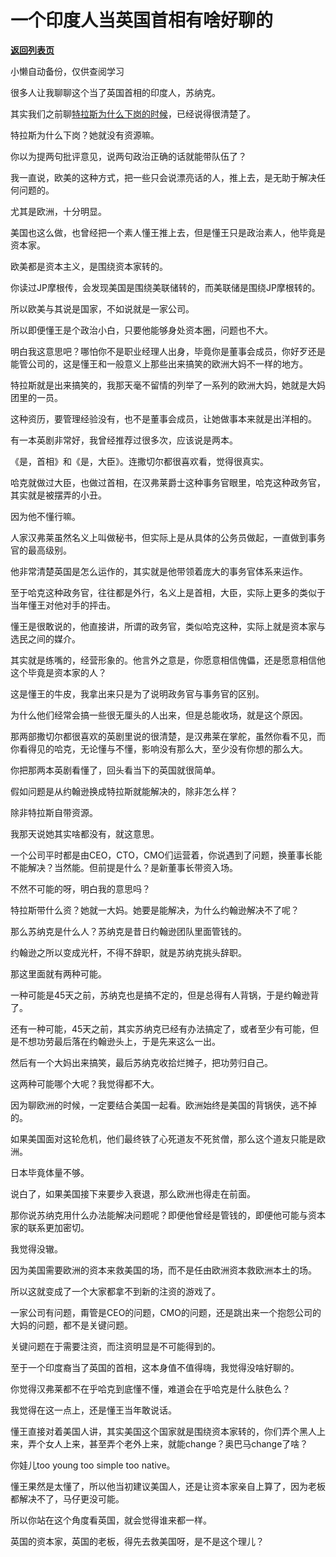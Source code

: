 # 一个印度人当英国首相有啥好聊的

[**返回列表页**](/gzh/记忆承载3)

小懒自动备份，仅供查阅学习

很多人让我聊聊这个当了英国首相的印度人，苏纳克。

其实我们之前聊[特拉斯为什么下岗的时候](http://mp.weixin.qq.com/s?__biz=MzU0MjYwNDU2Mw==&mid=2247508418&idx=1&sn=78753f7a011f9ac6b477430c1c18ed5e&chksm=fb1acdbecc6d44a862a86e718951f8ff38c74cff6f22b59c57a8ffe05b0f49cf5fc21905f074&scene=21#wechat_redirect)，已经说得很清楚了。  

特拉斯为什么下岗？她就没有资源嘛。  

你以为提两句批评意见，说两句政治正确的话就能带队伍了？  

我一直说，欧美的这种方式，把一些只会说漂亮话的人，推上去，是无助于解决任何问题的。  

尤其是欧洲，十分明显。  

美国也这么做，也曾经把一个素人懂王推上去，但是懂王只是政治素人，他毕竟是资本家。  

欧美都是资本主义，是围绕资本家转的。  

你读过JP摩根传，会发现美国是围绕美联储转的，而美联储是围绕JP摩根转的。

所以欧美与其说是国家，不如说就是一家公司。

所以即便懂王是个政治小白，只要他能够身处资本圈，问题也不大。  

明白我这意思吧？哪怕你不是职业经理人出身，毕竟你是董事会成员，你好歹还是能管公司的，这是懂王和一般意义上那些出来搞笑的欧洲大妈不一样的地方。

特拉斯就是出来搞笑的，我那天毫不留情的列举了一系列的欧洲大妈，她就是大妈团里的一员。  

这种资历，要管理经验没有，也不是董事会成员，让她做事本来就是出洋相的。  

有一本英剧非常好，我曾经推荐过很多次，应该说是两本。  

《是，首相》和《是，大臣》。连撒切尔都很喜欢看，觉得很真实。

哈克就做过大臣，也做过首相，在汉弗莱爵士这种事务官眼里，哈克这种政务官，其实就是被摆弄的小丑。

因为他不懂行嘛。

人家汉弗莱虽然名义上叫做秘书，但实际上是从具体的公务员做起，一直做到事务官的最高级别。

他非常清楚英国是怎么运作的，其实就是他带领着庞大的事务官体系来运作。  

至于哈克这种政务官，往往都是外行，名义上是首相，大臣，实际上更多的类似于当年懂王对他对手的抨击。

懂王是很敢说的，他直接讲，所谓的政务官，类似哈克这种，实际上就是资本家与选民之间的媒介。

其实就是练嘴的，经营形象的。他言外之意是，你愿意相信傀儡，还是愿意相信他这个毕竟是资本家的人？  

这是懂王的牛皮，我拿出来只是为了说明政务官与事务官的区别。

为什么他们经常会搞一些很无厘头的人出来，但是总能收场，就是这个原因。  

那两部撒切尔都很喜欢的英剧里说的很清楚，是汉弗莱在掌舵，虽然你看不见，而你看得见的哈克，无论懂与不懂，影响没有那么大，至少没有你想的那么大。

你把那两本英剧看懂了，回头看当下的英国就很简单。  

假如问题是从约翰逊换成特拉斯就能解决的，除非怎么样？

除非特拉斯自带资源。

我那天说她其实啥都没有，就这意思。  

一个公司平时都是由CEO，CTO，CMO们运营着，你说遇到了问题，换董事长能不能解决？当然能。但前提是什么？是新董事长带资入场。  

不然不可能的呀，明白我的意思吗？  

特拉斯带什么资？她就一大妈。她要是能解决，为什么约翰逊解决不了呢？

那么苏纳克是什么人？苏纳克是昔日约翰逊团队里面管钱的。

约翰逊之所以变成光杆，不得不辞职，就是苏纳克挑头辞职。

那这里面就有两种可能。  

一种可能是45天之前，苏纳克也是搞不定的，但是总得有人背锅，于是约翰逊背了。

还有一种可能，45天之前，其实苏纳克已经有办法搞定了，或者至少有可能，但是不想功劳最后落在约翰逊头上，于是先来这么一出。

然后有一个大妈出来搞笑，最后苏纳克收拾烂摊子，把功劳归自己。

这两种可能哪个大呢？我觉得都不大。  

因为聊欧洲的时候，一定要结合美国一起看。欧洲始终是美国的背锅侠，逃不掉的。  

如果美国面对这轮危机，他们最终铁了心死道友不死贫僧，那么这个道友只能是欧洲。  

日本毕竟体量不够。  

说白了，如果美国接下来要步入衰退，那么欧洲也得走在前面。  

那你说苏纳克用什么办法能解决问题呢？即便他曾经是管钱的，即便他可能与资本家的联系更加密切。

我觉得没辙。  

因为美国需要欧洲的资本来救美国的场，而不是任由欧洲资本救欧洲本土的场。

所以这就变成了一个大家都拿不到新的注资的游戏了。  

一家公司有问题，甭管是CEO的问题，CMO的问题，还是跳出来一个抱怨公司的大妈的问题，都不是关键问题。  

关键问题在于需要注资，而注资明显是不可能得到的。

至于一个印度裔当了英国的首相，这本身值不值得嗨，我觉得没啥好聊的。

你觉得汉弗莱都不在乎哈克到底懂不懂，难道会在乎哈克是什么肤色么？

我觉得在这一点上，还是懂王当年敢说话。  

懂王直接对着美国人讲，其实美国这个国家就是围绕资本家转的，你们弄个黑人上来，弄个女人上来，甚至弄个老外上来，就能change？奥巴马change了啥？  

你娃儿too young too simple too native。

懂王果然是太懂了，所以他当初建议美国人，还是让资本家亲自上算了，因为老板都解决不了，马仔更没可能。

所以你站在这个角度看英国，就会觉得谁来都一样。  

英国的资本家，英国的老板，得先去救美国呀，是不是这个理儿？


